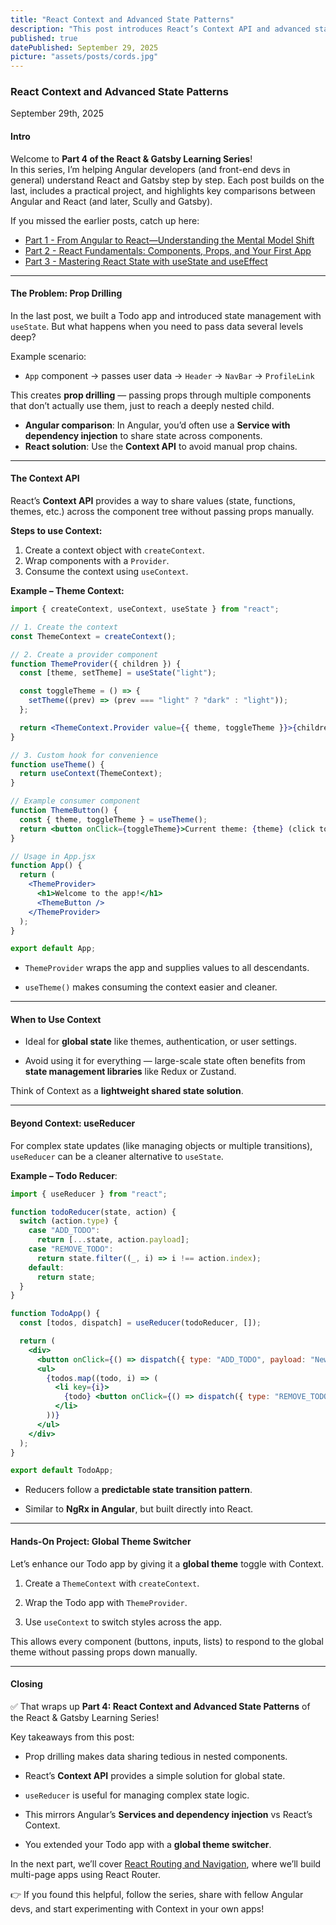 ```yaml
---
title: "React Context and Advanced State Patterns"
description: "This post introduces React’s Context API and advanced state management patterns, helping developers avoid prop drilling and simplify data sharing across components. You’ll learn how to set up context providers and consumers, create a global theme switcher, and explore useReducer for handling complex state updates. Along the way, we compare these approaches to Angular’s services and dependency injection for a familiar perspective."
published: true
datePublished: September 29, 2025
picture: "assets/posts/cords.jpg"
---
```


### React Context and Advanced State Patterns

September 29th, 2025

#### Intro

Welcome to **Part 4 of the React & Gatsby Learning Series**!  
In this series, I’m helping Angular developers (and front-end devs in general) understand React and Gatsby step by step. Each post builds on the last, includes a practical project, and highlights key comparisons between Angular and React (and later, Scully and Gatsby).

If you missed the earlier posts, catch up here:

- [Part 1 - From Angular to React—Understanding the Mental Model Shift](https://christopherschedler.com/posts/from-angular-to-react:-understanding-the-mental-model-shift)
- [Part 2 - React Fundamentals: Components, Props, and Your First App](https://christopherschedler.com/posts/react-fundamentals:-components,-props,-and-your-first-app)
- [Part 3 - Mastering React State with useState and useEffect](https://christopherschedler.com/posts/react-state-and-side-effects-with-hooks)

---

#### The Problem: Prop Drilling

In the last post, we built a Todo app and introduced state management with `useState`. But what happens when you need to pass data several levels deep?

Example scenario:

- `App` component → passes user data → `Header` → `NavBar` → `ProfileLink`

This creates **prop drilling** — passing props through multiple components that don’t actually use them, just to reach a deeply nested child.

- **Angular comparison**: In Angular, you’d often use a **Service with dependency injection** to share state across components.
- **React solution**: Use the **Context API** to avoid manual prop chains.

---

#### The Context API

React’s **Context API** provides a way to share values (state, functions, themes, etc.) across the component tree without passing props manually.

**Steps to use Context:**

1. Create a context object with `createContext`.
2. Wrap components with a `Provider`.
3. Consume the context using `useContext`.

**Example – Theme Context:**

```jsx
import { createContext, useContext, useState } from "react";

// 1. Create the context
const ThemeContext = createContext();

// 2. Create a provider component
function ThemeProvider({ children }) {
  const [theme, setTheme] = useState("light");

  const toggleTheme = () => {
    setTheme((prev) => (prev === "light" ? "dark" : "light"));
  };

  return <ThemeContext.Provider value={{ theme, toggleTheme }}>{children}</ThemeContext.Provider>;
}

// 3. Custom hook for convenience
function useTheme() {
  return useContext(ThemeContext);
}

// Example consumer component
function ThemeButton() {
  const { theme, toggleTheme } = useTheme();
  return <button onClick={toggleTheme}>Current theme: {theme} (click to toggle)</button>;
}

// Usage in App.jsx
function App() {
  return (
    <ThemeProvider>
      <h1>Welcome to the app!</h1>
      <ThemeButton />
    </ThemeProvider>
  );
}

export default App;
```

- `ThemeProvider` wraps the app and supplies values to all descendants.

- `useTheme()` makes consuming the context easier and cleaner.

---

#### When to Use Context

- Ideal for **global state** like themes, authentication, or user settings.

- Avoid using it for everything — large-scale state often benefits from **state management libraries** like Redux or Zustand.

Think of Context as a **lightweight shared state solution**.

---

#### Beyond Context: useReducer

For complex state updates (like managing objects or multiple transitions), `useReducer` can be a cleaner alternative to `useState`.

**Example – Todo Reducer**:

```jsx
import { useReducer } from "react";

function todoReducer(state, action) {
  switch (action.type) {
    case "ADD_TODO":
      return [...state, action.payload];
    case "REMOVE_TODO":
      return state.filter((_, i) => i !== action.index);
    default:
      return state;
  }
}

function TodoApp() {
  const [todos, dispatch] = useReducer(todoReducer, []);

  return (
    <div>
      <button onClick={() => dispatch({ type: "ADD_TODO", payload: "New Task" })}>Add Task</button>
      <ul>
        {todos.map((todo, i) => (
          <li key={i}>
            {todo} <button onClick={() => dispatch({ type: "REMOVE_TODO", index: i })}>Remove</button>
          </li>
        ))}
      </ul>
    </div>
  );
}

export default TodoApp;
```

- Reducers follow a **predictable state transition pattern**.

- Similar to **NgRx in Angular**, but built directly into React.

---

#### Hands-On Project: Global Theme Switcher

Let’s enhance our Todo app by giving it a **global theme** toggle with Context.

1. Create a `ThemeContext` with `createContext`.

2. Wrap the Todo app with `ThemeProvider`.

3. Use `useContext` to switch styles across the app.

This allows every component (buttons, inputs, lists) to respond to the global theme without passing props down manually.

---

#### Closing

✅ That wraps up **Part 4: React Context and Advanced State Patterns** of the React & Gatsby Learning Series!

Key takeaways from this post:

- Prop drilling makes data sharing tedious in nested components.

- React’s **Context API** provides a simple solution for global state.

- `useReducer` is useful for managing complex state logic.

- This mirrors Angular’s **Services and dependency injection** vs React’s Context.

- You extended your Todo app with a **global theme switcher**.

In the next part, we’ll cover [React Routing and Navigation](https://christopherschedler.com/posts/react-router-and-navigation), where we’ll build multi-page apps using React Router.

👉 If you found this helpful, follow the series, share with fellow Angular devs, and start experimenting with Context in your own apps!
